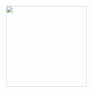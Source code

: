 <p align="center"><img src="https://user-images.githubusercontent.com/17187770/116766901-f3ac3700-a9fa-11eb-979a-d60c6f68e92b.jpg" height=220></p>
